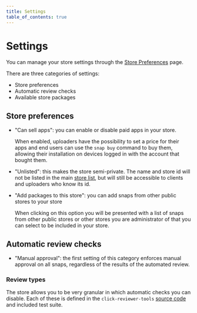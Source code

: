 ```yaml
---
title: Settings
table_of_contents: true
---
```


# Settings

You can manage your store settings through the [Store Preferences](https://dashboard.snapcraft.io/dev/store/admin/) page.

There are three categories of settings:

* Store preferences
* Automatic review checks
* Available store packages

## Store preferences

* "Can sell apps": you can enable or disable paid apps in your store.

    When enabled, uploaders have the possibility to set a price for their apps and end users can use the `snap buy` command to buy them, allowing their installation on devices logged in with the account that bought them.

* "Unlisted": this makes the store semi-private. The name and store id will not be listed in the main [store list](https://dashboard.snapcraft.io/dev/store/list/), but will still be accessible to clients and uploaders who know its id.

* "Add packages to this store": you can add snaps from other public stores to your store

    When clicking on this option you will be presented with a list of snaps from other public stores or other stores you are administrator of that you can select to be included in your store.

## Automatic review checks

* "Manual approval": the first setting of this category enforces manual approval on all snaps, regardless of the results of the automated review.

### Review types

The store allows you to be very granular in which automatic checks you can disable. Each of these is defined in the `click-reviewer-tools` [source code](http://bazaar.launchpad.net/~store-reviewers/click-reviewers-tools/trunk/files) and included test suite.
